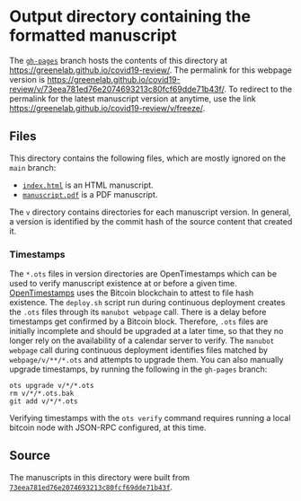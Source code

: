 # Output directory containing the formatted manuscript

The [`gh-pages`](https://github.com/greenelab/covid19-review/tree/gh-pages) branch hosts the contents of this directory at <https://greenelab.github.io/covid19-review/>.
The permalink for this webpage version is <https://greenelab.github.io/covid19-review/v/73eea781ed76e2074693213c80fcf69dde71b43f/>.
To redirect to the permalink for the latest manuscript version at anytime, use the link <https://greenelab.github.io/covid19-review/v/freeze/>.

## Files

This directory contains the following files, which are mostly ignored on the `main` branch:

+ [`index.html`](index.html) is an HTML manuscript.
+ [`manuscript.pdf`](manuscript.pdf) is a PDF manuscript.

The `v` directory contains directories for each manuscript version.
In general, a version is identified by the commit hash of the source content that created it.

### Timestamps

The `*.ots` files in version directories are OpenTimestamps which can be used to verify manuscript existence at or before a given time.
[OpenTimestamps](https://opentimestamps.org/) uses the Bitcoin blockchain to attest to file hash existence.
The `deploy.sh` script run during continuous deployment creates the `.ots` files through its `manubot webpage` call.
There is a delay before timestamps get confirmed by a Bitcoin block.
Therefore, `.ots` files are initially incomplete and should be upgraded at a later time, so that they no longer rely on the availability of a calendar server to verify.
The `manubot webpage` call during continuous deployment identifies files matched by `webpage/v/**/*.ots` and attempts to upgrade them.
You can also manually upgrade timestamps, by running the following in the `gh-pages` branch:

```shell
ots upgrade v/*/*.ots
rm v/*/*.ots.bak
git add v/*/*.ots
```

Verifying timestamps with the `ots verify` command requires running a local bitcoin node with JSON-RPC configured, at this time.

## Source

The manuscripts in this directory were built from
[`73eea781ed76e2074693213c80fcf69dde71b43f`](https://github.com/greenelab/covid19-review/commit/73eea781ed76e2074693213c80fcf69dde71b43f).
